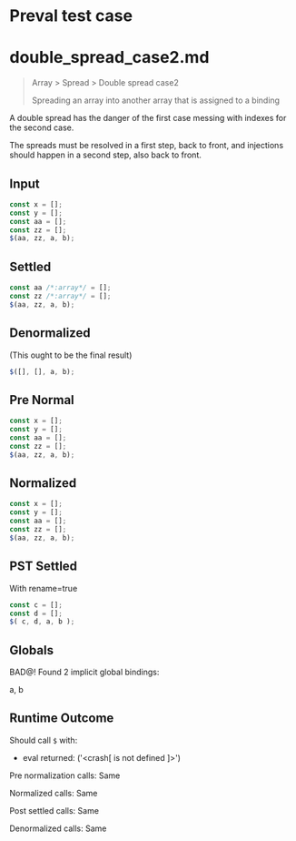 # Preval test case

# double_spread_case2.md

> Array > Spread > Double spread case2
>
> Spreading an array into another array that is assigned to a binding

A double spread has the danger of the first case messing with indexes for the second case.

The spreads must be resolved in a first step, back to front, and injections should happen in a second step, also back to front.

## Input

`````js filename=intro
const x = [];
const y = [];
const aa = [];
const zz = [];
$(aa, zz, a, b);
`````

## Settled


`````js filename=intro
const aa /*:array*/ = [];
const zz /*:array*/ = [];
$(aa, zz, a, b);
`````

## Denormalized
(This ought to be the final result)

`````js filename=intro
$([], [], a, b);
`````

## Pre Normal


`````js filename=intro
const x = [];
const y = [];
const aa = [];
const zz = [];
$(aa, zz, a, b);
`````

## Normalized


`````js filename=intro
const x = [];
const y = [];
const aa = [];
const zz = [];
$(aa, zz, a, b);
`````

## PST Settled
With rename=true

`````js filename=intro
const c = [];
const d = [];
$( c, d, a, b );
`````

## Globals

BAD@! Found 2 implicit global bindings:

a, b

## Runtime Outcome

Should call `$` with:
 - eval returned: ('<crash[ <ref> is not defined ]>')

Pre normalization calls: Same

Normalized calls: Same

Post settled calls: Same

Denormalized calls: Same
